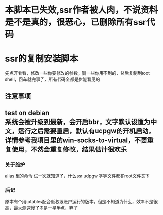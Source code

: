 <h1>本脚本已失效,ssr作者被人肉，不说资料是不是真的，很恶心，已删除所有ssr代码<h1>
<h1>ssr的复制安装脚本</h1>
<p>先点开看看，修改一些你要修改的参数，删一些你用不到的，然后复制到root shell，回车就完事了，所有代码全都是你能看见的</p>
<h2>注意事项<h2>
<p>test on debian <br>
系统会被升级到最新，会开启bbr，文字默认设置为中文，运行之后需要重启，默认有udpgw的开机启动，详情参考我项目里的win-socks-to-virtual，不要重复使用，不然会重复修改，结果估计很欢乐<br>
</p>
<h3>关于维护</h3>
<p>alias 里的命令 试一次就知道了，什么ssr udpgw 等等文件都在root文件夹下</p>
<h3>后记</h3>
<p>原本有个用iptables配合低权限账户运行的版本，但是不知道为什么，效率不是很高，最大测速慢了不是一星半点，弃了</p>
